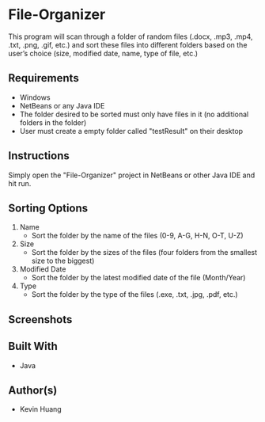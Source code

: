 # File-Organizer
This program will scan through a folder of random files (.docx, .mp3, .mp4, .txt, .png, .gif, etc.) and sort these files into different folders based on the user’s choice (size, modified date, name, type of file, etc.)

## Requirements
* Windows
* NetBeans or any Java IDE
* The folder desired to be sorted must only have files in it (no additional folders in the folder)
* User must create a empty folder called "testResult" on their desktop

## Instructions
Simply open the "File-Organizer" project in NetBeans or other Java IDE and hit run.

## Sorting Options
1. Name
   - Sort the folder by the name of the files (0-9, A-G, H-N, O-T, U-Z)
2. Size
   - Sort the folder by the sizes of the files (four folders from the smallest size to the biggest)
3. Modified Date
   - Sort the folder by the latest modified date of the file (Month/Year) 
4. Type
   - Sort the folder by the type of the files (.exe, .txt, .jpg, .pdf, etc.)

## Screenshots


## Built With
* Java

## Author(s)
* Kevin Huang
